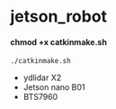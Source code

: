 # jetson_robot

#### chmod +x catkinmake.sh
```
./catkinmake.sh
```
- ydlidar X2
- Jetson nano B01
- BTS7960
